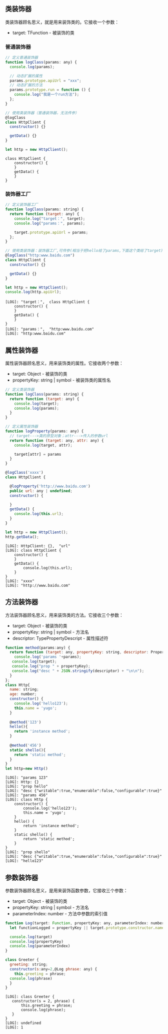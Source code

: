 ## 类装饰器

类装饰器顾名思义，就是用来装饰类的。它接收一个参数：

- target: TFunction - 被装饰的类

### 普通装饰器

```js
// 定义普通装饰器
function logClass(params: any) {
  console.log(params);

  // 动态扩展的属性
  params.prototype.apiUrl = "xxx";
  // 动态扩展的方法
  params.prototype.run = function () {
    console.log("我是一个run方法");
  };
}

// 使用类装饰器（普通装饰器，无法传参）
@logClass
class HttpClient {
  constructor() {}

  getData() {}
}

let http = new HttpClient();
```

```log
class HttpClient {
    constructor() {
    }
    getData() {
    }
}
```

### 装饰器工厂

```js
// 定义装饰器工厂
function logClass(params: string) {
  return function (target: any) {
    console.log("target：", target);
    console.log("params：", params);

    target.prototype.apiUrl = params;
  };
}

// 使用类装饰器：装饰器工厂,可传参(相当于把hello给了params,下面这个类给了target)
@logClass("http:www.baidu.com")
class HttpClient {
  constructor() {}

  getData() {}
}

let http = new HttpClient();
console.log(http.apiUrl);
```

```log
[LOG]: "target：",  class HttpClient {
    constructor() {
    }
    getData() {
    }
}
[LOG]: "params：",  "http:www.baidu.com"
[LOG]: "http:www.baidu.com"
```

## 属性装饰器

属性装饰器顾名思义，用来装饰类的属性。它接收两个参数：

- target: Object - 被装饰的类
- propertyKey: string | symbol - 被装饰类的属性名

```js
// 定义类装饰器
function logClass(params: string) {
  return function (target: any) {
    console.log(target);
    console.log(params);
  }
}

// 定义属性装饰器
function logProperty(params: any) {
  // target--->类的原型对象；attr--->传入的参数url
  return function (target: any, attr: any) {
    console.log(target, attr);

    target[attr] = params
  }
}

@logClass('xxxx')
class HttpClient {

  @logProperty('http://www.baidu.com')
  public url: any | undefined;
  constructor() {

  }
  getData() {
    console.log(this.url);
  }
}

let http = new HttpClient();
http.getData();
```

```log
[LOG]: HttpClient: {},  "url"
[LOG]: class HttpClient {
    constructor() {
    }
    getData() {
        console.log(this.url);
    }
}
[LOG]: "xxxx"
[LOG]: "http://www.baidu.com"
```

## 方法装饰器

方法装饰器顾名思义，用来装饰类的方法。它接收三个参数：

- target: Object - 被装饰的类
- propertyKey: string | symbol - 方法名
- descriptor: TypePropertyDescript - 属性描述符

```js
function method(params:any) {
  return function (target: any, propertyKey: string, descriptor: PropertyDescriptor){
    console.log('params '+params);
   console.log(target);
   console.log("prop " + propertyKey);
   console.log("desc " + JSON.stringify(descriptor) + "\n\n");
  }
};
class Http{
  name: string;
  age: number;
  constructor() {
    console.log('hello123');
    this.name = 'yugo';
  }
​
  @method('123')
  hello(){
    return 'instance method';
  }
​
  @method('456')
  static shello(){
    return 'static method';
  }
}
let http=new Http()
```

```log
[LOG]: "params 123" 
[LOG]: Http: {} 
[LOG]: "prop hello" 
[LOG]: "desc {"writable":true,"enumerable":false,"configurable":true}" 
[LOG]: "params 456" 
[LOG]: class Http {
    constructor() {
        console.log('hello123');
        this.name = 'yugo';
    }
    hello() {
        return 'instance method';
    }
    static shello() {
        return 'static method';
    }
} 
[LOG]: "prop shello" 
[LOG]: "desc {"writable":true,"enumerable":false,"configurable":true}" 
[LOG]: "hello123" 
```
## 参数装饰器
参数装饰器顾名思义，是用来装饰函数参数，它接收三个参数：
- target: Object - 被装饰的类
- propertyKey: string | symbol - 方法名
- parameterIndex: number - 方法中参数的索引值
```js
function Log(target: Function, propertyKey: any, parameterIndex: number) {
  let functionLogged = propertyKey || target.prototype.constructor.name;

  console.log(target)
  console.log(propertyKey)
  console.log(parameterIndex)
}

class Greeter {
  greeting: string;
  constructor(s:any=2,@Log phrase: any) {
	this.greeting = phrase; 
  console.log(phrase)
  }
}
 ```
 ```log
[LOG]: class Greeter {
    constructor(s = 2, phrase) {
        this.greeting = phrase;
        console.log(phrase);
    }
} 
[LOG]: undefined 
[LOG]: 1
 ```


